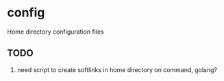 # config
Home directory configuration files

## TODO 
1. need script to create softlinks in home directory on command, golang?

